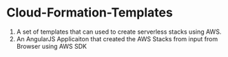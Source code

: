 # Cloud-Formation-Templates

1. A set of templates that can used to create serverless stacks using AWS. <br>
2. An AngularJS Applicaiton that created the AWS Stacks from input from Browser using AWS SDK
